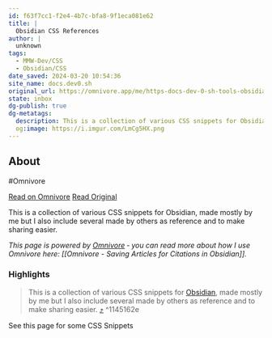 ```yaml
---
id: f63f7cc1-f2e4-4b7c-bfa8-9f1eca081e62
title: |
  Obsidian CSS References
author: |
  unknown
tags:
  - MMW-Dev/CSS
  - Obsidian/CSS
date_saved: 2024-03-20 10:54:36
site_name: docs.dev0.sh
original_url: https://omnivore.app/me/https-docs-dev-0-sh-tools-obsidian-css-snippets-18e58b5812a
state: inbox
dg-publish: true
dg-metatags:
  description: This is a collection of various CSS snippets for Obsidian, made mostly by me but I also include several made by others as reference and to make sharing easier.
  og:image: https://i.imgur.com/LmCg5HX.png
---
```


## About

#Omnivore

[Read on Omnivore](https://omnivore.app/me/https-docs-dev-0-sh-tools-obsidian-css-snippets-18e58b5812a)
[Read Original](https://docs.dev0.sh/tools/obsidian/css-snippets/)

This is a collection of various CSS snippets for Obsidian, made mostly by me but I also include several made by others as reference and to make sharing easier.

_This page is powered by [Omnivore](https://omnivore.app) ‐ you can read more about how I use Omnivore here: [[Omnivore - Saving Articles for Citations in Obsidian]]._

### Highlights

> This is a collection of various CSS snippets for [Obsidian](https://docs.dev0.sh/404), made mostly by me but I also include several made by others as reference and to make sharing easier. [⤴️](https://omnivore.app/me/https-docs-dev-0-sh-tools-obsidian-css-snippets-18e58b5812a#1145162e-cb1c-4292-86ab-b2f69333b21c)  ^1145162e

See this page for some CSS Snippets 

